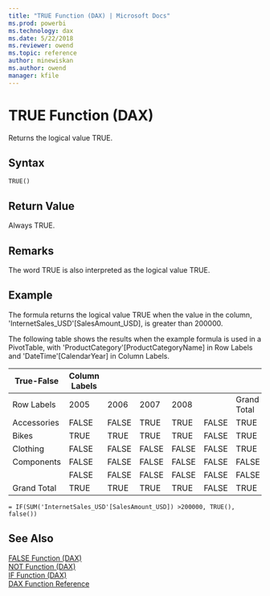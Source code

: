 ```yaml
---
title: "TRUE Function (DAX) | Microsoft Docs"
ms.prod: powerbi 
ms.technology: dax
ms.date: 5/22/2018
ms.reviewer: owend
ms.topic: reference
author: minewiskan
ms.author: owend
manager: kfile
---
```

# TRUE Function (DAX)
Returns the logical value TRUE.  
  
## Syntax  
  
```dax
TRUE()  
```
  
## Return Value  
Always TRUE.  
  
## Remarks  
The word TRUE is also interpreted as the logical value TRUE.  
  
## Example  
The formula returns the logical value TRUE when the value in the column, 'InternetSales_USD'[SalesAmount_USD], is greater than 200000.  
  
The following table shows the results when the example formula is used in a PivotTable, with 'ProductCategory'[ProductCategoryName] in Row Labels and 'DateTime'[CalendarYear] in Column Labels.  
  
|True-False|Column Labels||||||  
|---------------|-----------------|----|----|----|----|----|  
|Row Labels|2005|2006|2007|2008||Grand Total|  
|Accessories|FALSE|FALSE|TRUE|TRUE|FALSE|TRUE|  
|Bikes|TRUE|TRUE|TRUE|TRUE|FALSE|TRUE|  
|Clothing|FALSE|FALSE|FALSE|FALSE|FALSE|TRUE|  
|Components|FALSE|FALSE|FALSE|FALSE|FALSE|FALSE|  
||FALSE|FALSE|FALSE|FALSE|FALSE|FALSE|  
|Grand Total|TRUE|TRUE|TRUE|TRUE|FALSE|TRUE|  
  
```dax
= IF(SUM('InternetSales_USD'[SalesAmount_USD]) >200000, TRUE(), false())  
```
  
## See Also  
[FALSE Function &#40;DAX&#41;](false-function-dax.md)  
[NOT Function &#40;DAX&#41;](not-function-dax.md)  
[IF Function &#40;DAX&#41;](if-function-dax.md)  
[DAX Function Reference](dax-function-reference.md)  
  
